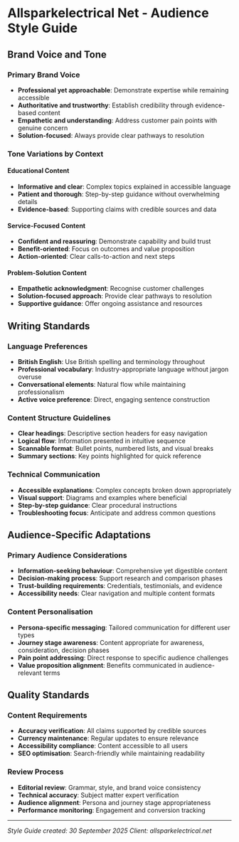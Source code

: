 # Allsparkelectrical Net - Audience Style Guide

## Brand Voice and Tone

### Primary Brand Voice
- **Professional yet approachable**: Demonstrate expertise while remaining accessible
- **Authoritative and trustworthy**: Establish credibility through evidence-based content
- **Empathetic and understanding**: Address customer pain points with genuine concern
- **Solution-focused**: Always provide clear pathways to resolution

### Tone Variations by Context

#### Educational Content
- **Informative and clear**: Complex topics explained in accessible language
- **Patient and thorough**: Step-by-step guidance without overwhelming details
- **Evidence-based**: Supporting claims with credible sources and data

#### Service-Focused Content
- **Confident and reassuring**: Demonstrate capability and build trust
- **Benefit-oriented**: Focus on outcomes and value proposition
- **Action-oriented**: Clear calls-to-action and next steps

#### Problem-Solution Content
- **Empathetic acknowledgment**: Recognise customer challenges
- **Solution-focused approach**: Provide clear pathways to resolution
- **Supportive guidance**: Offer ongoing assistance and resources

## Writing Standards

### Language Preferences
- **British English**: Use British spelling and terminology throughout
- **Professional vocabulary**: Industry-appropriate language without jargon overuse
- **Conversational elements**: Natural flow while maintaining professionalism
- **Active voice preference**: Direct, engaging sentence construction

### Content Structure Guidelines
- **Clear headings**: Descriptive section headers for easy navigation
- **Logical flow**: Information presented in intuitive sequence
- **Scannable format**: Bullet points, numbered lists, and visual breaks
- **Summary sections**: Key points highlighted for quick reference

### Technical Communication
- **Accessible explanations**: Complex concepts broken down appropriately
- **Visual support**: Diagrams and examples where beneficial
- **Step-by-step guidance**: Clear procedural instructions
- **Troubleshooting focus**: Anticipate and address common questions

## Audience-Specific Adaptations

### Primary Audience Considerations
- **Information-seeking behaviour**: Comprehensive yet digestible content
- **Decision-making process**: Support research and comparison phases
- **Trust-building requirements**: Credentials, testimonials, and evidence
- **Accessibility needs**: Clear navigation and multiple content formats

### Content Personalisation
- **Persona-specific messaging**: Tailored communication for different user types
- **Journey stage awareness**: Content appropriate for awareness, consideration, decision phases
- **Pain point addressing**: Direct response to specific audience challenges
- **Value proposition alignment**: Benefits communicated in audience-relevant terms

## Quality Standards

### Content Requirements
- **Accuracy verification**: All claims supported by credible sources
- **Currency maintenance**: Regular updates to ensure relevance
- **Accessibility compliance**: Content accessible to all users
- **SEO optimisation**: Search-friendly while maintaining readability

### Review Process
- **Editorial review**: Grammar, style, and brand voice consistency
- **Technical accuracy**: Subject matter expert verification
- **Audience alignment**: Persona and journey stage appropriateness
- **Performance monitoring**: Engagement and conversion tracking

---
*Style Guide created: 30 September 2025*
*Client: allsparkelectrical.net*
